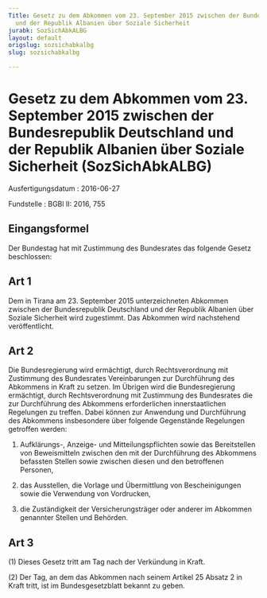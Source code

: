 ```yaml
---
Title: Gesetz zu dem Abkommen vom 23. September 2015 zwischen der Bundesrepublik Deutschland
  und der Republik Albanien über Soziale Sicherheit
jurabk: SozSichAbkALBG
layout: default
origslug: sozsichabkalbg
slug: sozsichabkalbg

---
```


# Gesetz zu dem Abkommen vom 23. September 2015 zwischen der Bundesrepublik Deutschland und der Republik Albanien über Soziale Sicherheit (SozSichAbkALBG)

Ausfertigungsdatum
:   2016-06-27

Fundstelle
:   BGBl II: 2016, 755


## Eingangsformel

Der Bundestag hat mit Zustimmung des Bundesrates das folgende Gesetz
beschlossen:


## Art 1

Dem in Tirana am 23. September 2015 unterzeichneten Abkommen zwischen
der Bundesrepublik Deutschland und der Republik Albanien über Soziale
Sicherheit wird zugestimmt. Das Abkommen wird nachstehend
veröffentlicht.


## Art 2

Die Bundesregierung wird ermächtigt, durch Rechtsverordnung mit
Zustimmung des Bundesrates Vereinbarungen zur Durchführung des
Abkommens in Kraft zu setzen. Im Übrigen wird die Bundesregierung
ermächtigt, durch Rechtsverordnung mit Zustimmung des Bundesrates die
zur Durchführung des Abkommens erforderlichen innerstaatlichen
Regelungen zu treffen. Dabei können zur Anwendung und Durchführung des
Abkommens insbesondere über folgende Gegenstände Regelungen getroffen
werden:

1.  Aufklärungs-, Anzeige- und Mitteilungspflichten sowie das
    Bereitstellen von Beweismitteln zwischen den mit der Durchführung des
    Abkommens befassten Stellen sowie zwischen diesen und den betroffenen
    Personen,


2.  das Ausstellen, die Vorlage und Übermittlung von Bescheinigungen sowie
    die Verwendung von Vordrucken,


3.  die Zuständigkeit der Versicherungsträger oder anderer im Abkommen
    genannter Stellen und Behörden.





## Art 3

(1) Dieses Gesetz tritt am Tag nach der Verkündung in Kraft.

(2) Der Tag, an dem das Abkommen nach seinem Artikel 25 Absatz 2 in
Kraft tritt, ist im Bundesgesetzblatt bekannt zu geben.

